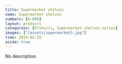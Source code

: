 ```yaml
---
title: Supermarket shelves
name: Supermarket shelves
numbers: [A-006]
layout: products
categories: [Products, Supermarket-shelves-series]
images: ["/assets/supermarket5.jpg"]
time: 2015-02-15
aside: true
---
```


No description.

